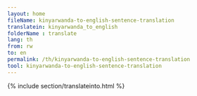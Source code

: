 ```yaml
---
layout: home
fileName: kinyarwanda-to-english-sentence-translation
translatein: kinyarwanda_to_english
folderName : translate
lang: th
from: rw
to: en
permalink: /th/kinyarwanda-to-english-sentence-translation
tool: kinyarwanda-to-english-sentence-translation
---
```

{% include section/translateinto.html %}